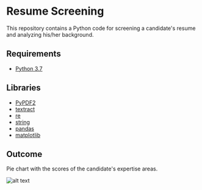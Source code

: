 # Resume Screening
This repository contains a Python code for screening a candidate's resume and analyzing his/her background.

## Requirements

* [Python 3.7](https://www.python.org/)

## Libraries

* [PyPDF2](https://pypi.org/project/PyPDF2/)
* [textract](https://pypi.org/project/textract/)
* [re](https://docs.python.org/3/library/re.html#)
* [string](https://docs.python.org/2/library/strings.html)
* [pandas](https://pandas.pydata.org/)
* [matplotlib](https://matplotlib.org/)

## Outcome

Pie chart with the scores of the candidate's expertise areas.

![alt text](https://github.com/rsalaza4/Resume-Screening/blob/master/Images/resume_screening_results.png)


